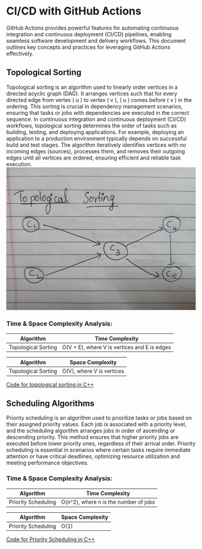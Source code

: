 # CI/CD with GitHub Actions

GitHub Actions provides powerful features for automating continuous integration and continuous deployment (CI/CD) pipelines, enabling seamless software development and delivery workflows. This document outlines key concepts and practices for leveraging GitHub Actions effectively.

## Topological Sorting

Topological sorting is an algorithm used to linearly order vertices in a directed acyclic graph (DAG). It arranges vertices such that for every directed edge from vertex \( u \) to vertex \( v \), \( u \) comes before \( v \) in the ordering. This sorting is crucial in dependency management scenarios, ensuring that tasks or jobs with dependencies are executed in the correct sequence. In continuous integration and continuous deployment (CI/CD) workflows, topological sorting determines the order of tasks such as building, testing, and deploying applications. For example, deploying an application to a production environment typically depends on successful build and test stages. The algorithm iteratively identifies vertices with no incoming edges (sources), processes them, and removes their outgoing edges until all vertices are ordered, ensuring efficient and reliable task execution.
![](./Images/topological_sorting.jpeg)

### Time & Space Complexity Analysis:

| Algorithm           | Time Complexity               |
|---------------------|-------------------------------|
| Topological Sorting | O(V + E), where V is vertices and E is edges | 


| Algorithm                        | Space Complexity           |
|----------------------------------|----------------------------|
| Topological Sorting  | O(V), where V is vertices |

[Code for topological sorting in C++](../codes/topological_sort.cpp)

## Scheduling Algorithms

Priority scheduling is an algorithm used to prioritize tasks or jobs based on their assigned priority values. Each job is associated with a priority level, and the scheduling algorithm arranges jobs in order of ascending or descending priority. This method ensures that higher priority jobs are executed before lower priority ones, regardless of their arrival order. Priority scheduling is essential in scenarios where certain tasks require immediate attention or have critical deadlines, optimizing resource utilization and meeting performance objectives.

### Time & Space Complexity Analysis:

| Algorithm                        | Time Complexity            |
|----------------------------------|----------------------------|
|Priority Scheduling | O(n^2), where n is the number of jobs|


| Algorithm                        | Space Complexity           |
|----------------------------------|----------------------------|
| Priority Scheduling| O(1) |

[Code for Priority Scheduling in C++](../codes/p_scheduling.cpp)